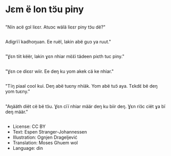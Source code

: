 # Jεm ë lon tɔ̈u piny

##
"Nïn acë gɔl liεεr. Atuɔc wälä liεεr piny tɔ̈u dë?"

##
Adigrïï kadhoŋuan. Ee ruël, lakin abë guɔ ya ruut."

##
"Ɣεn tiit këër, lakin ɣεn nhiar mɛ̈ɛ̈i tädeen piεth tuc piny."

##
"Ɣεn ce diεεr wiir. Ee deŋ ku yom akek cä ke nhiar."

##
"Tïŋ piaal cool kui. Deŋ abë tuεny nhiäk. Yom abë tuɔ̈ aya. Tεkdɛ̈ bë deŋ yom tuεny."

##
"Aŋääth diët cë bë tɔ̈u. Ɣεn cïï nhiar määr deŋ ku biir deŋ. Ɣεn riɔ̈c ciët ɣa bï deŋ määr."

##
* License: CC BY
* Text: Espen Stranger-Johannessen
* Illustration: Ognjen Drageljević
* Translation: Moses Ghuem wol
* Language: din
